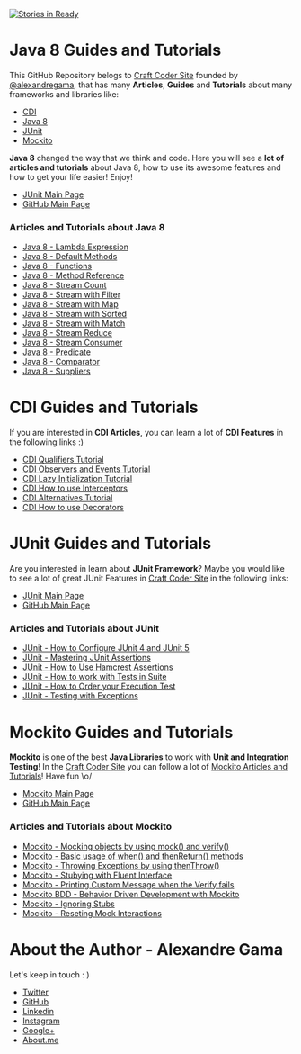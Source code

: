 [![Stories in Ready](https://badge.waffle.io/craft-coder/java8-guides-tutorials.png?label=ready&title=Ready)](https://waffle.io/craft-coder/java8-guides-tutorials)
# Java 8 Guides and Tutorials

This GitHub Repository belogs to [Craft Coder Site](http://craft-coder.com/?utm_source=github&utm_medium=java8-guide-tutorials) founded by [@alexandregama](https://github.com/alexandregama), that has many **Articles**, **Guides** and **Tutorials** about many frameworks and libraries like:

- [CDI](http://craft-coder.com/cdi-guides-posts-news-and-tutorials/?utm_source=github&utm_medium=java8-guide-tutorials)
- [Java 8](http://craft-coder.com/java-8-tutorials-guides-ebooks-courses/?utm_source=github&utm_medium=java8-guide-tutorials)
- [JUnit](http://craft-coder.com/junit-guides-tutorials-blog-posts-and-news/?utm_source=github&utm_medium=java8-guide-tutorials)
- [Mockito](http://craft-coder.com/mockito-guides-tutorials-blog-posts-and-news/?utm_source=github&utm_medium=java8-guide-tutorials)

**Java 8**  changed the way that we think and code. Here you will see a **lot of articles and tutorials**
about Java 8, how to use its awesome features and how to get your life easier! Enjoy!

- [JUnit Main Page](http://craft-coder.com/java-8-tutorials-guides-ebooks-courses/?utm_source=github&utm_medium=java8-guide-tutorials)
- [GitHub Main Page](https://github.com/craft-coder/java8-guides-tutorials)

### Articles and Tutorials about Java 8

- [Java 8 - Lambda Expression](http://craft-coder.com/java-8-lambda-expression-tutorial-java-guide/?utm_source=github&utm_medium=java8-guide-tutorials)
- [Java 8 - Default Methods](http://craft-coder.com/java-8-default-methods-tutorial-java-guide/?utm_source=github&utm_medium=java8-guide-tutorials)
- [Java 8 - Functions](http://craft-coder.com/java-8-functions-tutorial-java-guide/?utm_source=github&utm_medium=java8-guide-tutorials)
- [Java 8 - Method Reference](http://craft-coder.com/java-8-method-reference-tutorial-java-guide/?utm_source=github&utm_medium=java8-guide-tutorials)
- [Java 8 - Stream Count](http://craft-coder.com/java-8-stream-count-tutorial-java-guide/?utm_source=github&utm_medium=java8-guide-tutorials)
- [Java 8 - Stream with Filter](http://craft-coder.com/java-8-stream-filter-tutorial-java-guide/?utm_source=github&utm_medium=java8-guide-tutorials)
- [Java 8 - Stream with Map](http://craft-coder.com/java-8-stream-map-tutorial-java-guide/?utm_source=github&utm_medium=java8-guide-tutorials)
- [Java 8 - Stream with Sorted](http://craft-coder.com/java-8-stream-sorted-tutorial-java-guide/?utm_source=github&utm_medium=java8-guide-tutorials)
- [Java 8 - Stream with Match](http://craft-coder.com/java-8-stream-match-tutorial-java-guide/?utm_source=github&utm_medium=java8-guide-tutorials)
- [Java 8 - Stream Reduce](http://craft-coder.com/java-8-stream-reduce-tutorial-java-guide/?utm_source=github&utm_medium=java8-guide-tutorials)
- [Java 8 - Stream Consumer](http://craft-coder.com/java-8-consumers-tutorial-java-guide/?utm_source=github&utm_medium=java8-guide-tutorials)
- [Java 8 - Predicate](http://craft-coder.com/java-8-predicate-tutorial-java-guide/?utm_source=github&utm_medium=java8-guide-tutorials)
- [Java 8 - Comparator](http://craft-coder.com/java-8-comparator-tutorial-java-guide/?utm_source=github&utm_medium=java8-guide-tutorials)
- [Java 8 - Suppliers](http://craft-coder.com/java-8-suppliers-tutorial-java-guide/?utm_source=github&utm_medium=java8-guide-tutorials)

# CDI Guides and Tutorials


If you are interested in **CDI Articles**, you can learn a lot of **CDI Features** in the following links :)

- [CDI Qualifiers Tutorial](http://craft-coder.com/cdi-qualifiers-dependency-injection-java-tutorial/?utm_source=github&utm_medium=java8-guide-tutorials)
- [CDI Observers and Events Tutorial](http://craft-coder.com/cdi-events-and-observers-java-tutorial/?utm_source=github&utm_medium=java8-guide-tutorials)
- [CDI Lazy Initialization Tutorial](http://craft-coder.com/cdi-lazy-initialization-java-tutorial/?utm_source=github&utm_medium=java8-guide-tutorials)
- [CDI How to use Interceptors](http://craft-coder.com/cdi-interceptors-dependency-injection-java-tutorial/?utm_source=github&utm_medium=java8-guide-tutorials)
- [CDI Alternatives Tutorial](http://craft-coder.com/cdi-alternatives-dependency-injection-java-tutorial/?utm_source=github&utm_medium=java8-guide-tutorials)
- [CDI How to use Decorators](http://craft-coder.com/cdi-decorators-dependency-injection-java-tutorial/?utm_source=github&utm_medium=java8-guide-tutorials)

# JUnit Guides and Tutorials

Are you interested in learn about **JUnit Framework**? Maybe you would like to see a lot of great JUnit Features in [Craft Coder Site](http://craft-coder.com/?utm_source=github&utm_medium=java8-guide-tutorials) in the following links:

- [JUnit Main Page](http://craft-coder.com/junit-guides-tutorials-blog-posts-and-news/?utm_source=github&utm_medium=java8-guide-tutorials)
- [GitHub Main Page](https://github.com/craft-coder/junit-guides-tutorials)

### Articles and Tutorials about JUnit

- [JUnit - How to Configure JUnit 4 and JUnit 5](http://craft-coder.com/junit-tutorial-how-to-configuration-junit4-and-junit5/?utm_source=github&utm_medium=java8-guide-tutorials)
- [JUnit - Mastering JUnit Assertions](http://craft-coder.com/junit-tutorial-mastering-junit-assertions-java-guide/?utm_source=github&utm_medium=java8-guide-tutorials)
- [JUnit - How to Use Hamcrest Assertions](http://craft-coder.com/junit-tutorial-hamcrest-assertions-java-guide/?utm_source=github&utm_medium=java8-guide-tutorials)
- [JUnit - How to work with Tests in Suite](http://craft-coder.com/junit-tutorial-tests-in-suite-java-guide/?utm_source=github&utm_medium=java8-guide-tutorials)
- [JUnit - How to Order your Execution Test](http://craft-coder.com/junit-tutorial-test-execution-order-java-guide/?utm_source=github&utm_medium=java8-guide-tutorials)
- [JUnit - Testing with Exceptions](http://craft-coder.com/junit-tutorial-testing-exceptions-java-guide/?utm_source=github&utm_medium=java8-guide-tutorials)

# Mockito Guides and Tutorials

**Mockito** is one of the best **Java Libraries** to work with **Unit and Integration Testing**! In the [Craft Coder Site](http://craft-coder.com/?utm_source=github&utm_medium=java8-guide-tutorials) you can follow a lot of [Mockito Articles and Tutorials](http://craft-coder.com/mockito-guides-tutorials-blog-posts-and-news/?utm_source=github&utm_medium=java8-guide-tutorials)! Have fun \o/

- [Mockito Main Page](http://craft-coder.com/mockito-guides-tutorials-blog-posts-and-news/?utm_source=github&utm_medium=java8-guide-tutorials)
- [GitHub Main Page](https://github.com/craft-coder/mockito-guide-tutorials)

### Articles and Tutorials about Mockito

- [Mockito - Mocking objects by using mock() and verify()](http://craft-coder.com/mockito-tutorial-mocking-objects-java-guide/?utm_source=github&utm_medium=java8-guide-tutorials)
- [Mockito - Basic usage of when() and thenReturn() methods](http://craft-coder.com/mockito-tutorial-basic-usage-of-when-and-then-return-java-guide/?utm_source=github&utm_medium=java8-guide-tutorials)
- [Mockito - Throwing Exceptions by using thenThrow()](http://craft-coder.com/mockito-tutorial-throwing-exceptions-then-throw-java-guide/?utm_source=github&utm_medium=java8-guide-tutorials)
- [Mockito - Stubying with Fluent Interface](http://craft-coder.com/mockito-tutorial-stubbing-with-fluent-interface-java-guide/)
- [Mockito - Printing Custom Message when the Verify fails](http://craft-coder.com/mockito-tutorial-printing-custom-message-when-the-verify-fails-java-guide/?utm_source=github&utm_medium=java8-guide-tutorials)
- [Mockito BDD - Behavior Driven Development with Mockito](http://craft-coder.com/mockito-tutorial-bdd-behavior-driven-development-with-mockito-java-guide/?utm_source=github&utm_medium=java8-guide-tutorials)
- [Mockito - Ignoring Stubs](http://craft-coder.com/mockito-tutorial-ignoring-stubs-java-guide/?utm_source=github&utm_medium=java8-guide-tutorials)
- [Mockito - Reseting Mock Interactions](http://craft-coder.com/mockito-tutorial-resetting-mock-interactions-java-guide/?utm_source=github&utm_medium=java8-guide-tutorials)

# About the Author - Alexandre Gama

Let's keep in touch :  )

- [Twitter](https://twitter.com/alexandregamma)
- [GitHub](https://github.com/alexandregama)
- [Linkedin](https://www.linkedin.com/in/alexandregama/)
- [Instagram](https://www.instagram.com/alexandregama/)
- [Google+](https://plus.google.com/+AlexandreGamaLima)
- [About.me](https://about.me/alexandregama)

